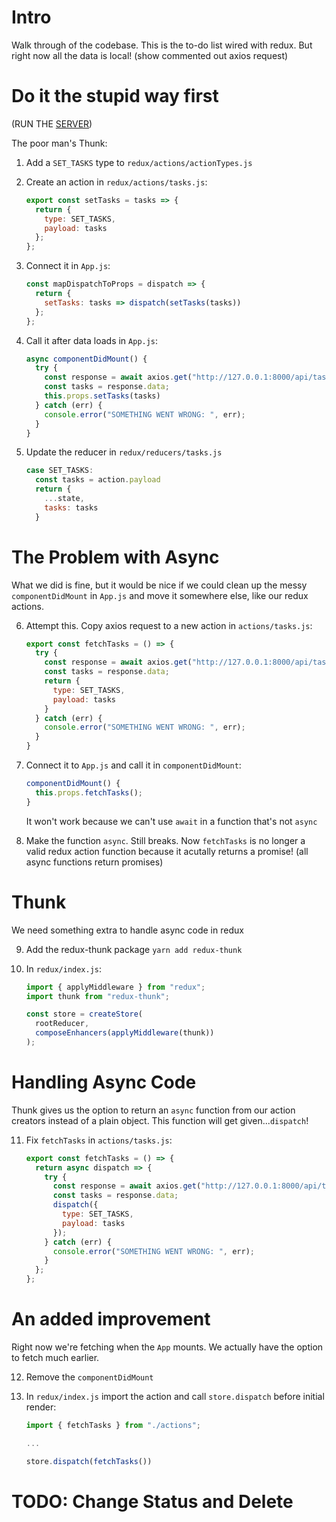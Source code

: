 # Intro

Walk through of the codebase. This is the to-do list wired with redux. But right now all the data is local! (show commented out axios request)

# Do it the stupid way first

(RUN THE [SERVER](https://github.com/JoinCODED/RJSDemo5-To-do-list-BackEnd))

The poor man's Thunk:

1. Add a `SET_TASKS` type to `redux/actions/actionTypes.js`

2. Create an action in `redux/actions/tasks.js`:

   ```javascript
   export const setTasks = tasks => {
     return {
       type: SET_TASKS,
       payload: tasks
     };
   };
   ```

3. Connect it in `App.js`:

   ```javascript
   const mapDispatchToProps = dispatch => {
     return {
       setTasks: tasks => dispatch(setTasks(tasks))
     };
   };
   ```

4. Call it after data loads in `App.js`:

   ```javascript
   async componentDidMount() {
     try {
       const response = await axios.get("http://127.0.0.1:8000/api/tasks/");
       const tasks = response.data;
       this.props.setTasks(tasks)
     } catch (err) {
       console.error("SOMETHING WENT WRONG: ", err);
     }
   }
   ```

5. Update the reducer in `redux/reducers/tasks.js`

   ```javascript
   case SET_TASKS:
     const tasks = action.payload
     return {
       ...state,
       tasks: tasks
     }
   ```

# The Problem with Async

What we did is fine, but it would be nice if we could clean up the messy `componentDidMount` in `App.js` and move it somewhere else, like our redux actions.

6. Attempt this. Copy axios request to a new action in `actions/tasks.js`:

   ```javascript
   export const fetchTasks = () => {
     try {
       const response = await axios.get("http://127.0.0.1:8000/api/tasks/");
       const tasks = response.data;
       return {
         type: SET_TASKS,
         payload: tasks
       }
     } catch (err) {
       console.error("SOMETHING WENT WRONG: ", err);
     }
   }
   ```

7. Connect it to `App.js` and call it in `componentDidMount`:

   ```javascript
   componentDidMount() {
     this.props.fetchTasks();
   }
   ```

   It won't work because we can't use `await` in a function that's not `async`

8. Make the function `async`. Still breaks. Now `fetchTasks` is no longer a valid redux action function because it acutally returns a promise! (all async functions return promises)

# Thunk

We need something extra to handle async code in redux

9. Add the redux-thunk package `yarn add redux-thunk`

10. In `redux/index.js`:

    ```javascript
    import { applyMiddleware } from "redux";
    import thunk from "redux-thunk";

    const store = createStore(
      rootReducer,
      composeEnhancers(applyMiddleware(thunk))
    );
    ```

# Handling Async Code

Thunk gives us the option to return an `async` function from our action creators instead of a plain object. This function will get given...`dispatch`!

11. Fix `fetchTasks` in `actions/tasks.js`:

    ```javascript
    export const fetchTasks = () => {
      return async dispatch => {
        try {
          const response = await axios.get("http://127.0.0.1:8000/api/tasks/");
          const tasks = response.data;
          dispatch({
            type: SET_TASKS,
            payload: tasks
          });
        } catch (err) {
          console.error("SOMETHING WENT WRONG: ", err);
        }
      };
    };
    ```

# An added improvement

Right now we're fetching when the `App` mounts. We actually have the option to fetch much earlier.

12. Remove the `componentDidMount`

13. In `redux/index.js` import the action and call `store.dispatch` before initial render:

    ```javascript
    import { fetchTasks } from "./actions";

    ...

    store.dispatch(fetchTasks())
    ```

# TODO: Change Status and Delete

